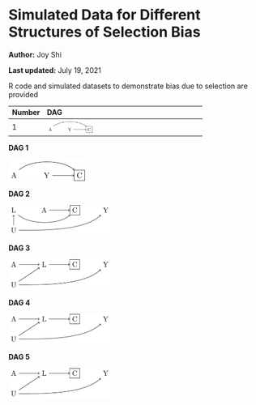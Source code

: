 # Simulated Data for Different Structures of Selection Bias
**Author:** Joy Shi

**Last updated:** July 19, 2021

R code and simulated datasets to demonstrate bias due to selection are provided

| Number | DAG |
| :--- | :--- |
| 1 | <img src="/dags/DAG1.png" width=30%> |
**DAG 1**

<img src="/dags/DAG1.png" width=30%>

**DAG 2**

<img src="/dags/DAG2.png" width=40%>

**DAG 3**

<img src="/dags/DAG3.png" width=40%>

**DAG 4**

<img src="/dags/DAG3.png" width=40%>

**DAG 5**

<img src="/dags/DAG3.png" width=40%>
